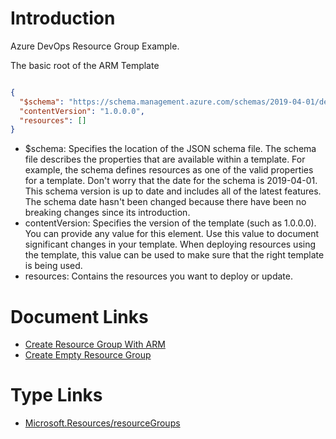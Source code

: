 # Introduction 
Azure DevOps Resource Group Example.


The basic root of the ARM Template

```json

{
  "$schema": "https://schema.management.azure.com/schemas/2019-04-01/deploymentTemplate.json#",
  "contentVersion": "1.0.0.0",
  "resources": []
}

```


- $schema: Specifies the location of the JSON schema file. The schema file describes the properties that are available within a template. For example, the schema defines resources as one of the valid properties for a template. Don't worry that the date for the schema is 2019-04-01. This schema version is up to date and includes all of the latest features. The schema date hasn't been changed because there have been no breaking changes since its introduction.
- contentVersion: Specifies the version of the template (such as 1.0.0.0). You can provide any value for this element. Use this value to document significant changes in your template. When deploying resources using the template, this value can be used to make sure that the right template is being used.
- resources: Contains the resources you want to deploy or update.

# Document Links
- [Create Resource Group With ARM](https://docs.microsoft.com/en-us/azure/azure-resource-manager/templates/template-tutorial-create-first-template)
- [Create Empty Resource Group](https://docs.microsoft.com/en-us/azure/azure-resource-manager/templates/deploy-to-subscription)

# Type Links
- [Microsoft.Resources/resourceGroups](https://docs.microsoft.com/en-us/azure/templates/microsoft.resources/2020-06-01/resourcegroups)